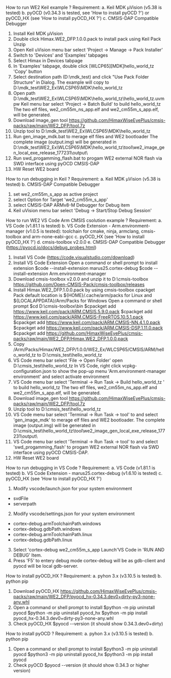 How to run WE2 Keil example ?
 Requirement:
  a. Keil MDK μVision (v5.38 is tested)
  b. pyOCD (v0.34.3 is tested, see 'How to install pyOCD ?') or pyOCD_HX (see 'How to install pyOCD_HX ?')
  c. CMSIS-DAP Compatible Debugger

 1. Install Keil MDK μVision
 2. Double click Himax.WE2_DFP.1.0.0.pack to install pack using Keil Pack Unzip
 3. Open Keil uVision menu bar select 'Project -> Manage -> Pack Installer'
 4. Switch to 'Devices' and 'Examples' tabpages
 5. Select Himax in Devices tabpage
 6. In 'Examples' tabpage, double click [WLCP65][MDK]hello_world_tz 'Copy' button 
 7. Select destination path (D:\mdk_test) and click "Use Pack Folder Structure" in Dialog.
    The example will copy to D:\mdk_test\WE2_Ex\WLCSP65\MDK\hello_world_tz
 8. Open path D:\mdk_test\WE2_Ex\WLCSP65\MDK\hello_world_tz\hello_world_tz.uvmpw
     Keil menu bar select 'Project -> Batch Build' to build hello_world_tz
 	The two elf files, we2_cm55m_ns_app.elf and we2_cm55m_s_app.elf, will be generated.
 9. Download image_gen tool https://github.com/HimaxWiseEyePlus/cmsis-packs/raw/main/WE2_DFP/tool.7z
 10. Unzip tool to D:\mdk_test\WE2_Ex\WLCSP65\MDK\hello_world_tz
 11. Run gen_image_mdk.bat to merage elf files and WE2 bootloader
     The complete image (output.img) will be generated in 
 	D:\mdk_test\WE2_Ex\WLCSP65\MDK\hello_world_tz\tool\we2_image_gen_local_exe_release_177231\output\
 12. Run swd_progamming_flash.bat to progam WE2 external NOR flash via SWD interface using pyOCD CMSIS-DAP
 13. HW Reset WE2 board

How to run debugging in Keil ?
 Requirement:
  a. Keil MDK μVision (v5.38 is tested)
  b. CMSIS-DAP Compatible Debugger

 1. set we2_cm55m_s_app as active project
 2. select Option for Target 'we2_cm55m_s_app'
 3. select CMSIS-DAP ARMv8-M Debugger for Debug item
 4. Keil uVision menu bar select 'Debug -> Start/Stop Debug Session'

How to run WE2 VS Code Arm CMSIS csolution example ?
 Requirement:
  a. VS Code (v1.81.1 is tested)
  b. VS Code Extension
     - Arm.environment-manager (v1.0.5 is tested):
       toolchain for cmake, ninja, armclang, cmsis-toolbox and arm-none-eabi-gcc
  c. pyOCD_HX (see 'How to install pyOCD_HX ?')
  d. cmsis-toolbox v2.0.0
  e. CMSIS-DAP Compatible Debugger (https://pyocd.io/docs/debug_probes.html)

 1. Install VS Code (https://code.visualstudio.com/download) 
 2. Install VS Code Extension
    Open a command or shell prompt to install extension
    $code --install-extension marus25.cortex-debug
    $code --install-extension Arm.environment-manager
 3. Download cmsis-toolbox v2.0.0 and unzip it to D:\cmsis-toolbox
    https://github.com/Open-CMSIS-Pack/cmsis-toolbox/releases
 4. Install Himax.WE2_DFP.1.0.0.pack by using cmsis-toolbox cpackget
    Pack default location is ${HOME}/.cache/arm/packs for Linux and ${LOCALAPPDATA}/Arm/Packs for Windows
    Open a command or shell prompt
    $cd D:\cmsis-toolbox\bin
    $cpackget add https://www.keil.com/pack/ARM.CMSIS.5.9.0.pack
    $cpackget add https://www.keil.com/pack/ARM.CMSIS-FreeRTOS.10.5.1.pack
    $cpackget add https://www.keil.com/pack/ARM.CMSIS-NN.4.1.0.pack
    $cpackget add https://www.keil.com/pack/ARM.CMSIS-DSP.1.11.0.pack
    $cpackget add https://github.com/HimaxWiseEyePlus/cmsis-packs/raw/main/WE2_DFP/Himax.WE2_DFP.1.0.0.pack
 5. Copy /Arm/Packs/Himax/WE2_DFP/1.0.0/WE2_Ex/WLCSP65/CMSIS/ARM/hello_world_tz to D:\cmsis_test\hello_world_tz
 6. VS Code menu bar select 'File -> Open Folder' open D:\cmsis_test\hello_world_tz
    In VS Code, right click vcpkg-configuration.json to show the pop-up menu 'Arm.environment-manager environment' and select activate environment
 7. VS Code menu bar select 'Terminal -> Run Task -> Build hello_world_tz ' to build hello_world_tz
 	The two elf files, we2_cm55m_ns_app.elf and we2_cm55m_s_app.elf, will be generated.
 9. Download image_gen tool https://github.com/HimaxWiseEyePlus/cmsis-packs/raw/main/WE2_DFP/tool.7z
 10. Unzip tool to D:\cmsis_test\hello_world_tz
 11. VS Code menu bar select 'Terminal -> Run Task -> tool' to and select 'gen_image_mdk' to 
    merage elf files and WE2 bootloader.
    The complete image (output.img) will be generated in D:\cmsis_test\hello_world_tz\tool\we2_image_gen_local_exe_release_177231\output\
 12. VS Code menu bar select 'Terminal -> Run Task -> tool' to and select 'swd_progamming_flash' to 
    progam WE2 external NOR flash via SWD interface using pyOCD CMSIS-DAP.
 13. HW Reset WE2 board

How to run debugging in VS Code ?
 Requirement:
  a. VS Code (v1.81.1 is tested)
  b. VS Code Extension
     - marus25.cortex-debug (v1.6.10 is tested)
  c. pyOCD_HX (see 'How to install pyOCD_HX ?')

 1. Modify vscode/launch.json for your system environment
   - svdFile
   - serverpath
 2. Modify vscode/settings.json for your system environment
   - cortex-debug.armToolchainPath.windows
   - cortex-debug.gdbPath.windows
   - cortex-debug.armToolchainPath.linux
   - cortex-debug.gdbPath.linux
 3. Select 'cortex-debug we2_cm55m_s_app Launch'VS Code in 'RUN AND DEBUG' Item.
 4. Press 'F5' to entery debug mode
    cortex-debug will be as gdb-client and pyocd will be local gdb-server.

How to install pyOCD_HX ?
 Requirement:
  a. pyhon 3.x (v3.10.5 is tested)
  b. python pip

 1. Download pyOCD_HX https://github.com/HimaxWiseEyePlus/cmsis-packs/raw/main/WE2_DFP/pyocd_hx-0.34.3.dev0+dirty-py3-none-any.whl
 2. Open a command or shell prompt to install
   $python -m pip uninstall pyocd
   $python -m pip uninstall pyocd_hx
   $python -m pip install pyocd_hx-0.34.3.dev0+dirty-py3-none-any.whl
 3. Check pyOCD_HX
   $pyocd --version (it should show 0.34.3.dev0+dirty)

How to install pyOCD ?
 Requirement:
  a. pyhon 3.x (v3.10.5 is tested)
  b. python pip

 1. Open a command or shell prompt to install
   $python3 -m pip uninstall pyocd
   $python3 -m pip uninstall pyocd_hx
   $python3 -m pip install pyocd
 2. Check pyOCD
   $pyocd --version (it should show 0.34.3 or higher version)
